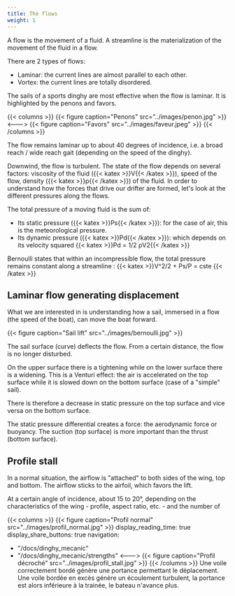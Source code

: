 ```yaml
---
title: The flows
weight: 1
---
```

A flow is the movement of a fluid. A streamline is the materialization of the movement of the fluid in a flow.

There are 2 types of flows:

- Laminar: the current lines are almost parallel to each other.
- Vortex: the current lines are totally disordered.

The sails of a sports dinghy are most effective when the flow is laminar. It is highlighted by the penons and favors.

{{< columns >}}
{{< figure caption="Penons" src="../images/penon.jpg" >}}
<--->
{{< figure caption="Favors" src="../images/faveur.jpeg" >}}
{{< /columns >}}

The flow remains laminar up to about 40 degrees of incidence, i.e. a broad reach / wide reach gait (depending on the speed of the dinghy).

Downwind, the flow is turbulent.
The state of the flow depends on several factors: viscosity of the fluid ({{< katex >}}V{{< /katex >}}), speed of the flow, density ({{< katex >}}p{{< /katex >}}) of the fluid. In order to understand how the forces that drive our drifter are formed, let's look at the different pressures along the flows.

The total pressure of a moving fluid is the sum of:

- Its static pressure ({{< katex >}}Ps{{< /katex >}}): for the case of air, this is the meteorological pressure.
- Its dynamic pressure ({{< katex >}}Pd{{< /katex >}}): which depends on its velocity squared {{< katex >}}Pd = 1/2 ρV2{{< /katex >}}

Bernoulli states that within an incompressible flow, the total pressure remains constant along a streamline :
{{< katex >}}V^2/2 + Ps/P = cste {{< /katex >}}

## Laminar flow generating displacement

What we are interested in is understanding how a sail, immersed in a flow (the speed of the boat), can move the boat forward.

{{< figure caption="Sail lift" src="../images/bernoulli.jpg" >}}

The sail surface (curve) deflects the flow. From a certain distance, the flow is no longer disturbed.

On the upper surface there is a tightening while on the lower surface there is a widening.
This is a Venturi effect: the air is accelerated on the top surface while it is slowed down on the bottom surface (case of a "simple" sail).

There is therefore a decrease in static pressure on the top surface and vice versa on the bottom surface.

The static pressure differential creates a force: the aerodynamic force or buoyancy. The suction (top surface) is more important than the thrust (bottom surface).

## Profile stall

In a normal situation, the airflow is "attached" to both sides of the wing, top and bottom. The airflow sticks to the airfoil, which favors the lift.

At a certain angle of incidence, about 15 to 20°, depending on the characteristics of the wing - profile, aspect ratio, etc. - and the number of

{{< columns >}}
{{< figure caption="Profil normal" src="../images/profil_normal.jpg" >}}
display_reading_time: true
display_share_buttons: true
navigation:
  - "/docs/dinghy_mecanic"
  - "/docs/dinghy_mecanic/strengths"
<--->
{{< figure caption="Profil décroché" src="../images/profil_stall.jpg" >}}
{{< /columns >}}
Une voile correctement bordé génère une portance permettant le déplacement.
Une voile bordée en excès génère un écoulement turbulent, la portance est alors inférieure à la trainée, le bateau n'avance plus.